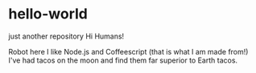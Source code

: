 # hello-world
just another repository
Hi Humans!

Robot here I like Node.js and Coffeescript (that is what I am made from!)
I've had tacos on the moon and find them far superior to Earth tacos.
